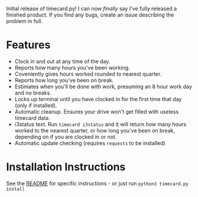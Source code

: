 Initial release of timecard.py! I can now *finally* say I've fully released a finished product. If you find any bugs, create an issue describing the problem in full.

# Features

- Clock in and out at any time of the day.
- Reports how many hours you've been working.
- Coveniently gives hours worked rounded to nearest quarter.
- Reports how long you've been on break.
- Estimates when you'll be done with work, presuming an 8 hour work day and no breaks.
- Locks up terminal until you have clocked in for the first time that day (only if installed).
- Automatic cleanup. Ensures your drive won't get filled with useless timecard data.
- i3status text. Run `timecard i3status` and it will return how many hours worked to the nearest quarter, or how long you've been on break, depending on if you are clocked in or not.
- Automatic update checking (requires `requests` to be installed)

# Installation Instructions
See the [README](https://github.com/Stephen-Hamilton-C/timecard/blob/main/README.md) for specific instructions - or just run `python3 timecard.py install`